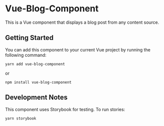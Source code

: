 # Vue-Blog-Component

This is a Vue component that displays a blog post from any content source.

## Getting Started

You can add this component to your current Vue project by running the following command:

```
yarn add vue-blog-component
```

or

```
npm install vue-blog-component
```

## Development Notes

This component uses Storybook for testing.  To run stories:

```
yarn storybook
```